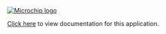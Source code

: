 [![Microchip logo](https://raw.githubusercontent.com/wiki/Microchip-MPLAB-Harmony/Microchip-MPLAB-Harmony.github.io/images/microchip_logo.png)](https://www.microchip.com)

[Click here](https://onlinedocs.microchip.com/v2/keyword-lookup?keyword=touch_apps_T10_Xplained_Pro_Mutual_Capacitance_Examples&version=latest&redirect=true) to view documentation for this application.
